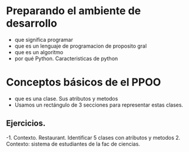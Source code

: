 # Preparando el ambiente de desarrollo

- que significa programar
- que es un lenguaje de programacion de proposito gral
- que es un algoritmo
- por qué Python. Caracteristicas de python

# Conceptos básicos de el PPOO
- que es una clase. Sus atributos y metodos
- Usamos un rectángulo de 3 secciones para representar estas clases.

## Ejercicios. 
-1. Contexto. Restaurant.
Identificar 5 clases con atributos y metodos
2. Contexto: sistema de estudiantes de la fac de ciencias.
